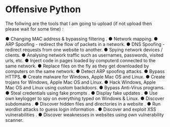 # Offensive Python


The follwing are the tools that I am going to upload (if not upload then please wait for some time) :


● Changing MAC address & bypassing filtering .
● Network mapping.
● ARP Spoofing - redirect the flow of packets in a network.
● DNS Spoofing - redirect requests from one website to another.
● Spying network devices / clients.
● Analysing network traffic such as usernames, passwords, visited urls, etc.
● Inject code in pages loaded by computerd connected to the same network.
● Replace files on the fly as they get downloaded by computers on the same network.
● Detect ARP spoofing attacks.
● Bypass HTTPS.
● Create malware for Windows, Apple Mac OS and Linux.
● Create trojans for Windows, Apple Mac OS and Linux.
● Hack Windows, Apple Mac OS and Linux using custom backdoors.
● Bypass Anti-Virus programs.
● Steal credentials using fake prompts .
● Display fake updates .
● Use own keylogger to spy on everything typed on Windows & Linux.
● Discover subdomains .
● Discover hidden files and directories in a website .
● Run wordlist attacks to guess login information .
● Discover and exploit XSS vulnerabilities .
● Discover weaknesses in websites using own vulnerability scanner.
